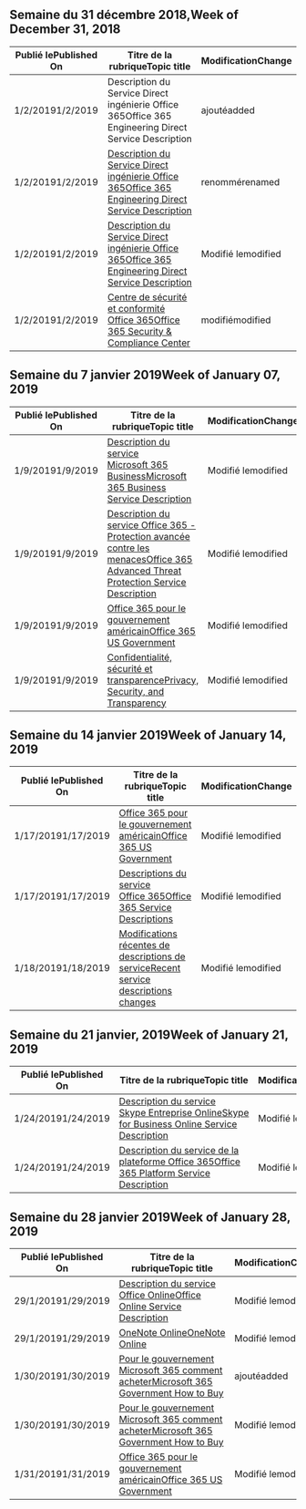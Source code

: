 <!-- This file is generated automatically each week. Changes made to this file will be overwritten.-->




## <a name="week-of-december-31-2018"></a><span data-ttu-id="c7ca3-101">Semaine du 31 décembre 2018,</span><span class="sxs-lookup"><span data-stu-id="c7ca3-101">Week of December 31, 2018</span></span>


| <span data-ttu-id="c7ca3-102">Publié le</span><span class="sxs-lookup"><span data-stu-id="c7ca3-102">Published On</span></span> |<span data-ttu-id="c7ca3-103">Titre de la rubrique</span><span class="sxs-lookup"><span data-stu-id="c7ca3-103">Topic title</span></span> | <span data-ttu-id="c7ca3-104">Modification</span><span class="sxs-lookup"><span data-stu-id="c7ca3-104">Change</span></span> |
|------|------------|--------|
| <span data-ttu-id="c7ca3-105">1/2/2019</span><span class="sxs-lookup"><span data-stu-id="c7ca3-105">1/2/2019</span></span> | <span data-ttu-id="c7ca3-106">Description du Service Direct ingénierie Office 365</span><span class="sxs-lookup"><span data-stu-id="c7ca3-106">Office 365 Engineering Direct Service Description</span></span> | <span data-ttu-id="c7ca3-107">ajouté</span><span class="sxs-lookup"><span data-stu-id="c7ca3-107">added</span></span> |
| <span data-ttu-id="c7ca3-108">1/2/2019</span><span class="sxs-lookup"><span data-stu-id="c7ca3-108">1/2/2019</span></span> | [<span data-ttu-id="c7ca3-109">Description du Service Direct ingénierie Office 365</span><span class="sxs-lookup"><span data-stu-id="c7ca3-109">Office 365 Engineering Direct Service Description</span></span>](/Office365/ServiceDescriptions/office-365-engineering-direct-service-description) | <span data-ttu-id="c7ca3-110">renommé</span><span class="sxs-lookup"><span data-stu-id="c7ca3-110">renamed</span></span> |
| <span data-ttu-id="c7ca3-111">1/2/2019</span><span class="sxs-lookup"><span data-stu-id="c7ca3-111">1/2/2019</span></span> | [<span data-ttu-id="c7ca3-112">Description du Service Direct ingénierie Office 365</span><span class="sxs-lookup"><span data-stu-id="c7ca3-112">Office 365 Engineering Direct Service Description</span></span>](/Office365/ServiceDescriptions/office-365-engineering-direct-service-description) | <span data-ttu-id="c7ca3-113">Modifié le</span><span class="sxs-lookup"><span data-stu-id="c7ca3-113">modified</span></span> |
| <span data-ttu-id="c7ca3-114">1/2/2019</span><span class="sxs-lookup"><span data-stu-id="c7ca3-114">1/2/2019</span></span> | [<span data-ttu-id="c7ca3-115">Centre de sécurité et conformité Office 365</span><span class="sxs-lookup"><span data-stu-id="c7ca3-115">Office 365 Security & Compliance Center</span></span>](/Office365/ServiceDescriptions/office-365-platform-service-description/office-365-securitycompliance-center) | <span data-ttu-id="c7ca3-116">modifié</span><span class="sxs-lookup"><span data-stu-id="c7ca3-116">modified</span></span> |


## <a name="week-of-january-07-2019"></a><span data-ttu-id="c7ca3-117">Semaine du 7 janvier 2019</span><span class="sxs-lookup"><span data-stu-id="c7ca3-117">Week of January 07, 2019</span></span>


| <span data-ttu-id="c7ca3-118">Publié le</span><span class="sxs-lookup"><span data-stu-id="c7ca3-118">Published On</span></span> |<span data-ttu-id="c7ca3-119">Titre de la rubrique</span><span class="sxs-lookup"><span data-stu-id="c7ca3-119">Topic title</span></span> | <span data-ttu-id="c7ca3-120">Modification</span><span class="sxs-lookup"><span data-stu-id="c7ca3-120">Change</span></span> |
|------|------------|--------|
| <span data-ttu-id="c7ca3-121">1/9/2019</span><span class="sxs-lookup"><span data-stu-id="c7ca3-121">1/9/2019</span></span> | [<span data-ttu-id="c7ca3-122">Description du service Microsoft 365 Business</span><span class="sxs-lookup"><span data-stu-id="c7ca3-122">Microsoft 365 Business Service Description</span></span>](/Office365/ServiceDescriptions/microsoft-365-business-service-description) | <span data-ttu-id="c7ca3-123">Modifié le</span><span class="sxs-lookup"><span data-stu-id="c7ca3-123">modified</span></span> |
| <span data-ttu-id="c7ca3-124">1/9/2019</span><span class="sxs-lookup"><span data-stu-id="c7ca3-124">1/9/2019</span></span> | [<span data-ttu-id="c7ca3-125">Description du service Office 365 - Protection avancée contre les menaces</span><span class="sxs-lookup"><span data-stu-id="c7ca3-125">Office 365 Advanced Threat Protection Service Description</span></span>](/Office365/ServiceDescriptions/office-365-advanced-threat-protection-service-description) | <span data-ttu-id="c7ca3-126">Modifié le</span><span class="sxs-lookup"><span data-stu-id="c7ca3-126">modified</span></span> |
| <span data-ttu-id="c7ca3-127">1/9/2019</span><span class="sxs-lookup"><span data-stu-id="c7ca3-127">1/9/2019</span></span> | [<span data-ttu-id="c7ca3-128">Office 365 pour le gouvernement américain</span><span class="sxs-lookup"><span data-stu-id="c7ca3-128">Office 365 US Government</span></span>](/Office365/ServiceDescriptions/office-365-platform-service-description/office-365-us-government/office-365-us-government) | <span data-ttu-id="c7ca3-129">Modifié le</span><span class="sxs-lookup"><span data-stu-id="c7ca3-129">modified</span></span> |
| <span data-ttu-id="c7ca3-130">1/9/2019</span><span class="sxs-lookup"><span data-stu-id="c7ca3-130">1/9/2019</span></span> | [<span data-ttu-id="c7ca3-131">Confidentialité, sécurité et transparence</span><span class="sxs-lookup"><span data-stu-id="c7ca3-131">Privacy, Security, and Transparency</span></span>](/Office365/ServiceDescriptions/office-365-platform-service-description/privacy-security-and-transparency) | <span data-ttu-id="c7ca3-132">Modifié le</span><span class="sxs-lookup"><span data-stu-id="c7ca3-132">modified</span></span> |


## <a name="week-of-january-14-2019"></a><span data-ttu-id="c7ca3-133">Semaine du 14 janvier 2019</span><span class="sxs-lookup"><span data-stu-id="c7ca3-133">Week of January 14, 2019</span></span>


| <span data-ttu-id="c7ca3-134">Publié le</span><span class="sxs-lookup"><span data-stu-id="c7ca3-134">Published On</span></span> |<span data-ttu-id="c7ca3-135">Titre de la rubrique</span><span class="sxs-lookup"><span data-stu-id="c7ca3-135">Topic title</span></span> | <span data-ttu-id="c7ca3-136">Modification</span><span class="sxs-lookup"><span data-stu-id="c7ca3-136">Change</span></span> |
|------|------------|--------|
| <span data-ttu-id="c7ca3-137">1/17/2019</span><span class="sxs-lookup"><span data-stu-id="c7ca3-137">1/17/2019</span></span> | [<span data-ttu-id="c7ca3-138">Office 365 pour le gouvernement américain</span><span class="sxs-lookup"><span data-stu-id="c7ca3-138">Office 365 US Government</span></span>](/Office365/ServiceDescriptions/office-365-platform-service-description/office-365-us-government/office-365-us-government) | <span data-ttu-id="c7ca3-139">Modifié le</span><span class="sxs-lookup"><span data-stu-id="c7ca3-139">modified</span></span> |
| <span data-ttu-id="c7ca3-140">1/17/2019</span><span class="sxs-lookup"><span data-stu-id="c7ca3-140">1/17/2019</span></span> | [<span data-ttu-id="c7ca3-141">Descriptions du service Office 365</span><span class="sxs-lookup"><span data-stu-id="c7ca3-141">Office 365 Service Descriptions </span></span>](/Office365/ServiceDescriptions/office-365-service-descriptions-technet-library) | <span data-ttu-id="c7ca3-142">Modifié le</span><span class="sxs-lookup"><span data-stu-id="c7ca3-142">modified</span></span> |
| <span data-ttu-id="c7ca3-143">1/18/2019</span><span class="sxs-lookup"><span data-stu-id="c7ca3-143">1/18/2019</span></span> | [<span data-ttu-id="c7ca3-144">Modifications récentes de descriptions de service</span><span class="sxs-lookup"><span data-stu-id="c7ca3-144">Recent service descriptions changes</span></span>](/Office365/ServiceDescriptions/recent-service-descriptions-changes) | <span data-ttu-id="c7ca3-145">Modifié le</span><span class="sxs-lookup"><span data-stu-id="c7ca3-145">modified</span></span> |


## <a name="week-of-january-21-2019"></a><span data-ttu-id="c7ca3-146">Semaine du 21 janvier, 2019</span><span class="sxs-lookup"><span data-stu-id="c7ca3-146">Week of January 21, 2019</span></span>


| <span data-ttu-id="c7ca3-147">Publié le</span><span class="sxs-lookup"><span data-stu-id="c7ca3-147">Published On</span></span> |<span data-ttu-id="c7ca3-148">Titre de la rubrique</span><span class="sxs-lookup"><span data-stu-id="c7ca3-148">Topic title</span></span> | <span data-ttu-id="c7ca3-149">Modification</span><span class="sxs-lookup"><span data-stu-id="c7ca3-149">Change</span></span> |
|------|------------|--------|
| <span data-ttu-id="c7ca3-150">1/24/2019</span><span class="sxs-lookup"><span data-stu-id="c7ca3-150">1/24/2019</span></span> | [<span data-ttu-id="c7ca3-151">Description du service Skype Entreprise Online</span><span class="sxs-lookup"><span data-stu-id="c7ca3-151">Skype for Business Online Service Description</span></span>](/Office365/ServiceDescriptions/skype-for-business-online-service-description/skype-for-business-online-service-description) | <span data-ttu-id="c7ca3-152">Modifié le</span><span class="sxs-lookup"><span data-stu-id="c7ca3-152">modified</span></span> |
| <span data-ttu-id="c7ca3-153">1/24/2019</span><span class="sxs-lookup"><span data-stu-id="c7ca3-153">1/24/2019</span></span> | [<span data-ttu-id="c7ca3-154">Description du service de la plateforme Office 365</span><span class="sxs-lookup"><span data-stu-id="c7ca3-154">Office 365 Platform Service Description</span></span>](/Office365/ServiceDescriptions/office-365-platform-service-description/office-365-platform-service-description) | <span data-ttu-id="c7ca3-155">Modifié le</span><span class="sxs-lookup"><span data-stu-id="c7ca3-155">modified</span></span> |


## <a name="week-of-january-28-2019"></a><span data-ttu-id="c7ca3-156">Semaine du 28 janvier 2019</span><span class="sxs-lookup"><span data-stu-id="c7ca3-156">Week of January 28, 2019</span></span>


| <span data-ttu-id="c7ca3-157">Publié le</span><span class="sxs-lookup"><span data-stu-id="c7ca3-157">Published On</span></span> |<span data-ttu-id="c7ca3-158">Titre de la rubrique</span><span class="sxs-lookup"><span data-stu-id="c7ca3-158">Topic title</span></span> | <span data-ttu-id="c7ca3-159">Modification</span><span class="sxs-lookup"><span data-stu-id="c7ca3-159">Change</span></span> |
|------|------------|--------|
| <span data-ttu-id="c7ca3-160">29/1/2019</span><span class="sxs-lookup"><span data-stu-id="c7ca3-160">1/29/2019</span></span> | [<span data-ttu-id="c7ca3-161">Description du service Office Online</span><span class="sxs-lookup"><span data-stu-id="c7ca3-161">Office Online Service Description</span></span>](/Office365/ServiceDescriptions/office-online-service-description/office-online-service-description) | <span data-ttu-id="c7ca3-162">Modifié le</span><span class="sxs-lookup"><span data-stu-id="c7ca3-162">modified</span></span> |
| <span data-ttu-id="c7ca3-163">29/1/2019</span><span class="sxs-lookup"><span data-stu-id="c7ca3-163">1/29/2019</span></span> | [<span data-ttu-id="c7ca3-164">OneNote Online</span><span class="sxs-lookup"><span data-stu-id="c7ca3-164">OneNote Online</span></span>](/Office365/ServiceDescriptions/office-online-service-description/onenote-online) | <span data-ttu-id="c7ca3-165">Modifié le</span><span class="sxs-lookup"><span data-stu-id="c7ca3-165">modified</span></span> |
| <span data-ttu-id="c7ca3-166">1/30/2019</span><span class="sxs-lookup"><span data-stu-id="c7ca3-166">1/30/2019</span></span> | [<span data-ttu-id="c7ca3-167">Pour le gouvernement Microsoft 365 comment acheter</span><span class="sxs-lookup"><span data-stu-id="c7ca3-167">Microsoft 365 Government How to Buy</span></span>](/Office365/ServiceDescriptions/office-365-platform-service-description/office-365-us-government/microsoft-365-government-how-to-buy) | <span data-ttu-id="c7ca3-168">ajouté</span><span class="sxs-lookup"><span data-stu-id="c7ca3-168">added</span></span> |
| <span data-ttu-id="c7ca3-169">1/30/2019</span><span class="sxs-lookup"><span data-stu-id="c7ca3-169">1/30/2019</span></span> | [<span data-ttu-id="c7ca3-170">Pour le gouvernement Microsoft 365 comment acheter</span><span class="sxs-lookup"><span data-stu-id="c7ca3-170">Microsoft 365 Government How to Buy</span></span>](/Office365/ServiceDescriptions/office-365-platform-service-description/office-365-us-government/microsoft-365-government-how-to-buy) | <span data-ttu-id="c7ca3-171">Modifié le</span><span class="sxs-lookup"><span data-stu-id="c7ca3-171">modified</span></span> |
| <span data-ttu-id="c7ca3-172">1/31/2019</span><span class="sxs-lookup"><span data-stu-id="c7ca3-172">1/31/2019</span></span> | [<span data-ttu-id="c7ca3-173">Office 365 pour le gouvernement américain</span><span class="sxs-lookup"><span data-stu-id="c7ca3-173">Office 365 US Government</span></span>](/Office365/ServiceDescriptions/office-365-platform-service-description/office-365-us-government/office-365-us-government) | <span data-ttu-id="c7ca3-174">Modifié le</span><span class="sxs-lookup"><span data-stu-id="c7ca3-174">modified</span></span> |
